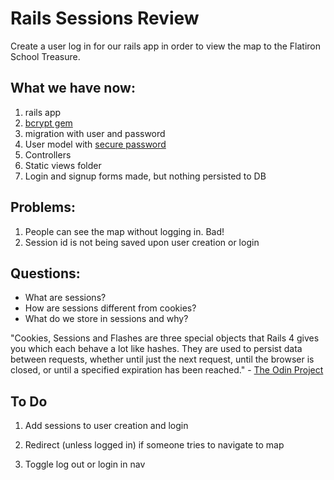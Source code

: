 # Rails Sessions Review

Create a user log in for our rails app in order to view the map to the Flatiron School Treasure.

## What we have now:
  1. rails app
  2. <a href="https://github.com/codahale/bcrypt-ruby">bcrypt gem</a>
  3. migration with user and password
  4. User model with <a href="https://apidock.com/rails/v4.0.2/ActiveModel/SecurePassword/ClassMethods/has_secure_password">secure password</a>
  5. Controllers
  6. Static views folder
  7. Login and signup forms made, but nothing persisted to DB

## Problems:
  1. People can see the map without logging in. Bad!
  2. Session id is not being saved upon user creation or login

## Questions:

  - What are sessions?
  - How are sessions different from cookies?
  - What do we store in sessions and why?

  "Cookies, Sessions and Flashes are three special objects that Rails 4 gives you which each behave a lot like hashes. They are used to persist data between requests, whether until just the next request, until the browser is closed, or until a specified expiration has been reached."
    - <a href="https://www.theodinproject.com/courses/ruby-on-rails/lessons/sessions-cookies-and-authentication">The Odin Project</a>
    
## To Do
  1. Add sessions to user creation and login

  2. Redirect (unless logged in) if someone tries to navigate to map

  3. Toggle log out or login in nav

